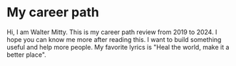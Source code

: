 # My career path

 Hi, I am Walter Mitty. This is my career path review from 2019 to 2024. I hope you can know me more after reading this. I want to build something useful and help more people. My favorite lyrics is "Heal the world, make it a better place".
